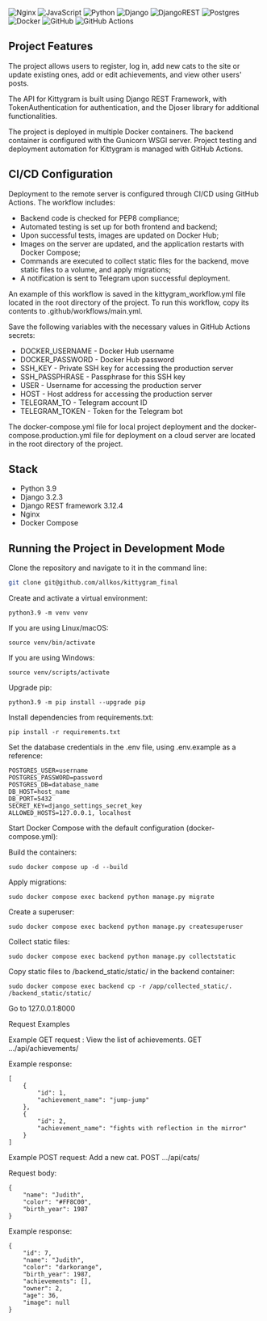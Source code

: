 ![Nginx](https://img.shields.io/badge/nginx-%23009639.svg?style=for-the-badge&logo=nginx&logoColor=white) ![JavaScript](https://img.shields.io/badge/javascript-%23323330.svg?style=for-the-badge&logo=javascript&logoColor=%23F7DF1E) ![Python](https://img.shields.io/badge/python-3670A0?style=for-the-badge&logo=python&logoColor=ffdd54) ![Django](https://img.shields.io/badge/django-%23092E20.svg?style=for-the-badge&logo=django&logoColor=white) ![DjangoREST](https://img.shields.io/badge/DJANGO-REST-ff1709?style=for-the-badge&logo=django&logoColor=white&color=ff1709&labelColor=gray) ![Postgres](https://img.shields.io/badge/postgres-%23316192.svg?style=for-the-badge&logo=postgresql&logoColor=white) ![Docker](https://img.shields.io/badge/docker-%230db7ed.svg?style=for-the-badge&logo=docker&logoColor=white) ![GitHub](https://img.shields.io/badge/github-%23121011.svg?style=for-the-badge&logo=github&logoColor=white) ![GitHub Actions](https://img.shields.io/badge/github%20actions-%232671E5.svg?style=for-the-badge&logo=githubactions&logoColor=white)

## Project Features

The project allows users to register, log in, add new cats to the site or update existing ones, add or edit achievements, and view other users' posts.

The API for Kittygram is built using Django REST Framework, with TokenAuthentication for authentication, and the Djoser library for additional functionalities.

The project is deployed in multiple Docker containers. The backend container is configured with the Gunicorn WSGI server. Project testing and deployment automation for Kittygram is managed with GitHub Actions.

## CI/CD Configuration

Deployment to the remote server is configured through CI/CD using GitHub Actions. The workflow includes:

- Backend code is checked for PEP8 compliance;
- Automated testing is set up for both frontend and backend;
- Upon successful tests, images are updated on Docker Hub;
- Images on the server are updated, and the application restarts with Docker Compose;
- Commands are executed to collect static files for the backend, move static files to a volume, and apply migrations;
- A notification is sent to Telegram upon successful deployment.

An example of this workflow is saved in the kittygram_workflow.yml file located in the root directory of the project. To run this workflow, copy its contents to .github/workflows/main.yml.

Save the following variables with the necessary values in GitHub Actions secrets:

- DOCKER_USERNAME - Docker Hub username
- DOCKER_PASSWORD - Docker Hub password
- SSH_KEY - Private SSH key for accessing the production server
- SSH_PASSPHRASE - Passphrase for this SSH key
- USER - Username for accessing the production server
- HOST - Host address for accessing the production server
- TELEGRAM_TO - Telegram account ID
- TELEGRAM_TOKEN - Token for the Telegram bot

The docker-compose.yml file for local project deployment and the docker-compose.production.yml file for deployment on a cloud server are located in the root directory of the project.

## Stack

- Python 3.9
- Django 3.2.3
- Django REST framework 3.12.4
- Nginx
- Docker Compose

## Running the Project in Development Mode

Clone the repository and navigate to it in the command line:

```bash
git clone git@github.com/allkos/kittygram_final
```
Create and activate a virtual environment:
```
python3.9 -m venv venv
```
If you are using Linux/macOS:
```
source venv/bin/activate
```
If you are using Windows:
```
source venv/scripts/activate
```
Upgrade pip:
```
python3.9 -m pip install --upgrade pip
```
Install dependencies from requirements.txt:
```
pip install -r requirements.txt
```
Set the database credentials in the .env file, using .env.example as a reference:
```
POSTGRES_USER=username
POSTGRES_PASSWORD=password
POSTGRES_DB=database_name
DB_HOST=host_name
DB_PORT=5432
SECRET_KEY=django_settings_secret_key
ALLOWED_HOSTS=127.0.0.1, localhost
```
Start Docker Compose with the default configuration (docker-compose.yml):

Build the containers:
```
sudo docker compose up -d --build
```
Apply migrations:
```
sudo docker compose exec backend python manage.py migrate
```
Create a superuser:
```
sudo docker compose exec backend python manage.py createsuperuser
```
Collect static files:
```
sudo docker compose exec backend python manage.py collectstatic
```
Copy static files to /backend_static/static/ in the backend container:
```
sudo docker compose exec backend cp -r /app/collected_static/. /backend_static/static/
```
Go to 127.0.0.1:8000

Request Examples

Example GET request : View the list of achievements.
GET .../api/achievements/

Example response:
```
[
    {
        "id": 1,
        "achievement_name": "jump-jump"
    },
    {
        "id": 2,
        "achievement_name": "fights with reflection in the mirror"
    }
]
```

Example POST request: Add a new cat.
POST .../api/cats/

Request body:
```
{
    "name": "Judith",
    "color": "#FF8C00",
    "birth_year": 1987
}
```
Example response:
```
{
    "id": 7,
    "name": "Judith",
    "color": "darkorange",
    "birth_year": 1987,
    "achievements": [],
    "owner": 2,
    "age": 36,
    "image": null
}
```
